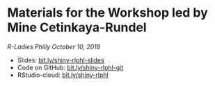 # Materials for the Workshop led by Mine Cetinkaya-Rundel
*R-Ladies Philly October 10, 2018*

* Slides: [bit.ly/shiny-rlphl-slides](bit.ly/shiny-rlphl-slides)
* Code on GitHub: [bit.ly/shiny-rlphl-git](bit.ly/shiny-rlphl-git)
* RStudio-cloud: [bit.ly/shiny-rlphl](bit.ly/shiny-rlphl)
